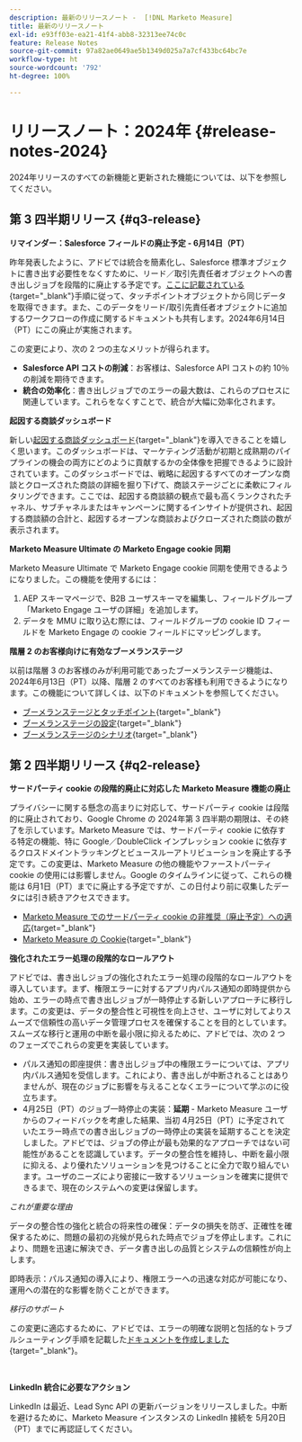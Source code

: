 ```yaml
---
description: 最新のリリースノート -  [!DNL Marketo Measure]
title: 最新のリリースノート
exl-id: e93ff03e-ea21-41f4-abb8-32313ee74c0c
feature: Release Notes
source-git-commit: 97a82ae0649ae5b1349d025a7a7cf433bc64bc7e
workflow-type: ht
source-wordcount: '792'
ht-degree: 100%

---
```


# リリースノート：2024年 {#release-notes-2024}

2024年リリースのすべての新機能と更新された機能については、以下を参照してください。

## 第 3 四半期リリース {#q3-release}

<p>

**リマインダー：Salesforce フィールドの廃止予定 - 6月14日（PT）**

昨年発表したように、アドビでは統合を簡素化し、Salesforce 標準オブジェクトに書き出す必要性をなくすために、リード／取引先責任者オブジェクトへの書き出しジョブを段階的に廃止する予定です。[ここに記載されている](/help/release-notes/previous-releases/2023.md#deprecations){target="_blank"}手順に従って、タッチポイントオブジェクトから同じデータを取得できます。また、このデータをリード/取引先責任者オブジェクトに追加するワークフローの作成に関するドキュメントも共有します。2024年6月14日（PT）にこの廃止が実施されます。

この変更により、次の 2 つの主なメリットが得られます。

* **Salesforce API コストの削減**：お客様は、Salesforce API コストの約 10％の削減を期待できます。
* **統合の効率化**：書き出しジョブでのエラーの最大数は、これらのプロセスに関連しています。これらをなくすことで、統合が大幅に効率化されます。

**起因する商談ダッシュボード**

新しい[起因する商談ダッシュボード](/help/marketo-measure-discover-ui/dashboards/attributed-opportunity-dashboard.md){target="_blank"}を導入できることを嬉しく思います。このダッシュボードは、マーケティング活動が初期と成熟期のパイプラインの機会の両方にどのように貢献するかの全体像を把握できるように設計されています。このダッシュボードでは、戦略に起因するすべてのオープンな商談とクローズされた商談の詳細を掘り下げて、商談ステージごとに柔軟にフィルタリングできます。ここでは、起因する商談額の観点で最も高くランクされたチャネル、サブチャネルまたはキャンペーンに関するインサイトが提供され、起因する商談額の合計と、起因するオープンな商談およびクローズされた商談の数が表示されます。

**Marketo Measure Ultimate の Marketo Engage cookie 同期**

Marketo Measure Ultimate で Marketo Engage cookie 同期を使用できるようになりました。この機能を使用するには：

1. AEP スキーマページで、B2B ユーザスキーマを編集し、フィールドグループ「Marketo Engage ユーザの詳細」を追加します。
1. データを MMU に取り込む際には、フィールドグループの cookie ID フィールドを Marketo Engage の cookie フィールドにマッピングします。

**階層 2 のお客様向けに有効なブーメランステージ**

以前は階層 3 のお客様のみが利用可能であったブーメランステージ機能は、2024年6月13日（PT）以降、階層 2 のすべてのお客様も利用できるようになります。この機能について詳しくは、以下のドキュメントを参照してください。

* [ブーメランステージとタッチポイント](/help/advanced-marketo-measure-features/boomerang/boomerang-stages-and-touchpoints.md){target="_blank"}
* [ブーメランステージの設定](/help/advanced-marketo-measure-features/boomerang/setting-up-boomerang-stages.md){target="_blank"}
* [ブーメランステージのシナリオ](/help/advanced-marketo-measure-features/boomerang/boomerang-stage-scenarios.md){target="_blank"}

<p>

## 第 2 四半期リリース {#q2-release}

<p>

**サードパーティ cookie の段階的廃止に対応した Marketo Measure 機能の廃止**

プライバシーに関する懸念の高まりに対応して、サードパーティ cookie は段階的に廃止されており、Google Chrome の 2024年第 3 四半期の期限は、その終了を示しています。Marketo Measure では、サードパーティ cookie に依存する特定の機能、特に Google／DoubleClick インプレッション cookie に依存するクロスドメイントラッキングとビュースルーアトリビューションを廃止する予定です。この変更は、Marketo Measure の他の機能やファーストパーティ cookie の使用には影響しません。Google のタイムラインに従って、これらの機能は 6月1日（PT）までに廃止する予定ですが、この日付より前に収集したデータには引き続きアクセスできます。

* [Marketo Measure でのサードパーティ cookie の非推奨（廃止予定）への適応](https://nation.marketo.com/t5/employee-blogs/adapting-to-third-party-cookie-deprecation-in-marketo-measure/ba-p/345110){target="_blank"}
* [Marketo Measure の Cookie](/help/marketo-measure-tracking/setting-up-tracking/marketo-measure-cookies.md){target="_blank"}

**強化されたエラー処理の段階的なロールアウト**

アドビでは、書き出しジョブの強化されたエラー処理の段階的なロールアウトを導入しています。まず、権限エラーに対するアプリ内パルス通知の即時提供から始め、エラーの時点で書き出しジョブが一時停止する新しいアプローチに移行します。この変更は、データの整合性と可視性を向上させ、ユーザに対してよりスムーズで信頼性の高いデータ管理プロセスを確保することを目的としています。スムーズな移行と運用の中断を最小限に抑えるために、アドビでは、次の 2 つのフェーズでこれらの変更を実装しています。

* パルス通知の即座提供：書き出しジョブ中の権限エラーについては、アプリ内パルス通知を受信します。これにより、書き出しが中断されることはありませんが、現在のジョブに影響を与えることなくエラーについて学ぶのに役立ちます。
* 4月25日（PT）のジョブ一時停止の実装：**延期** - Marketo Measure ユーザからのフィードバックを考慮した結果、当初 4月25日（PT）に予定されていたエラー時点での書き出しジョブの一時停止の実装を延期することを決定しました。アドビでは、ジョブの停止が最も効果的なアプローチではない可能性があることを認識しています。データの整合性を維持し、中断を最小限に抑える、より優れたソリューションを見つけることに全力で取り組んでいます。ユーザのニーズにより密接に一致するソリューションを確実に提供できるまで、現在のシステムへの変更は保留します。

_これが重要な理由_

データの整合性の強化と統合の将来性の確保：データの損失を防ぎ、正確性を確保するために、問題の最初の兆候が見られた時点でジョブを停止します。これにより、問題を迅速に解決でき、データ書き出しの品質とシステムの信頼性が向上します。

即時表示：パルス通知の導入により、権限エラーへの迅速な対応が可能になり、運用への潜在的な影響を防ぐことができます。

_移行のサポート_

この変更に適応するために、アドビでは、エラーの明確な説明と包括的なトラブルシューティング手順を記載した[ドキュメントを作成しました](/help/configuration-and-setup/getting-started-with-marketo-measure/error-notifications.md){target="_blank"}。

<br>

**LinkedIn 統合に必要なアクション**

LinkedIn は最近、Lead Sync API の更新バージョンをリリースしました。中断を避けるために、Marketo Measure インスタンスの LinkedIn 接続を 5月20日（PT）までに再認証してください。

